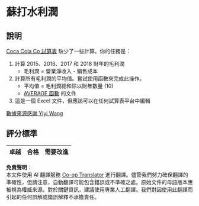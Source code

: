 <!--
CO_OP_TRANSLATOR_METADATA:
{
  "original_hash": "f824bfdb8b12d33293913f76f5c787c5",
  "translation_date": "2025-08-24T12:18:55+00:00",
  "source_file": "2-Working-With-Data/06-non-relational/assignment.md",
  "language_code": "tw"
}
-->
# 蘇打水利潤

## 說明

[Coca Cola Co 試算表](../../../../2-Working-With-Data/06-non-relational/CocaColaCo.xlsx) 缺少了一些計算。你的任務是：

1. 計算 2015、2016、2017 和 2018 財年的毛利潤
    - 毛利潤 = 營業淨收入 - 銷售成本
1. 計算所有毛利潤的平均值。嘗試使用函數來完成此操作。
    - 平均值 = 毛利潤總和除以財年數量 (10)
    - [AVERAGE 函數](https://support.microsoft.com/en-us/office/average-function-047bac88-d466-426c-a32b-8f33eb960cf6) 的文件
1. 這是一個 Excel 文件，但應該可以在任何試算表平台中編輯

[數據來源感謝 Yiyi Wang](https://www.kaggle.com/yiyiwang0826/cocacola-excel)

## 評分標準

卓越 | 合格 | 需要改進
--- | --- | -- |

**免責聲明**：  
本文件使用 AI 翻譯服務 [Co-op Translator](https://github.com/Azure/co-op-translator) 進行翻譯。儘管我們努力確保翻譯的準確性，但請注意，自動翻譯可能包含錯誤或不準確之處。原始文件的母語版本應被視為權威來源。對於關鍵資訊，建議使用專業人工翻譯。我們對因使用此翻譯而引起的任何誤解或錯誤解釋不承擔責任。